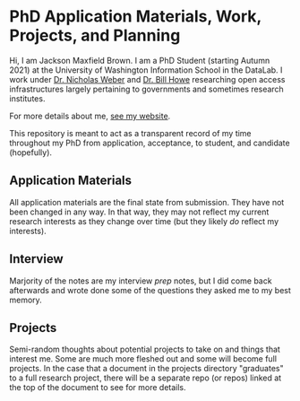# PhD Application Materials, Work, Projects, and Planning

Hi, I am Jackson Maxfield Brown. I am a PhD Student (starting Autumn 2021)
at the University of Washington Information School in the DataLab.
I work under [Dr. Nicholas Weber](http://nicweber.info/) and
[Dr. Bill Howe](https://homes.cs.washington.edu/~billhowe/) researching open access
infrastructures largely pertaining to governments and sometimes research institutes.

For more details about me, [see my website](https://jacksonmaxfield.github.io).

This repository is meant to act as a transparent record of my time throughout my
PhD from application, acceptance, to student, and candidate (hopefully).

## Application Materials

All application materials are the final state from submission.
They have not been changed in any way. In that way, they may not reflect
my current research interests as they change over time (but they likely
_do_ reflect my interests).

## Interview

Marjority of the notes are my interview _prep_ notes, but I did come back afterwards
and wrote done some of the questions they asked me to my best memory.

## Projects

Semi-random thoughts about potential projects to take on and things that interest me.
Some are much more fleshed out and some will become full projects. In the case that
a document in the projects directory "graduates" to a full research project, there will
be a separate repo (or repos) linked at the top of the document to see for more details.

